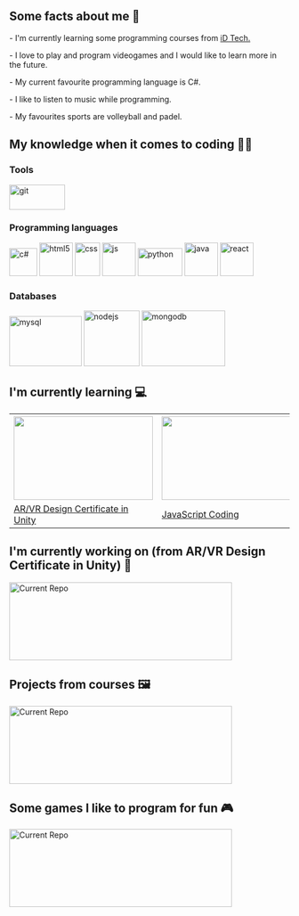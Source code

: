 <h2>Some facts about me 💬</h2>
<p>- I'm currently learning some programming courses from <a href="https://www.idtech.com/">iD Tech.</a></p>
<p>- I love to play and program videogames and I would like to learn more in the future.</p>
<p>- My current favourite programming language is C#.</p>
<p>- I like to listen to music while programming.</p>
<p>- My favourites sports are volleyball and padel.</p>


<h2>My knowledge when it comes to coding 👩‍💻</h2>
<h3></h3>
<div class="row">
 <h3>Tools</h3>
 <img src="https://user-images.githubusercontent.com/77303061/178125196-ccd064c4-4686-4c8c-8308-1959ba3fa6a2.png" width="100px" height="45px" alt="git"/>
 <h3>Programming languages</h3>
 <img src="https://user-images.githubusercontent.com/77303061/178125094-3020e6cd-8b1a-478e-9f4f-266cfed81b1f.png" width="50px" height="50px" alt="c#"/>
 <img src="https://user-images.githubusercontent.com/77303061/178125161-c4080e9e-8152-496b-8fee-bbdb8b86bf28.png" width="60px" height="60px" alt="html5"/>
 <img src="https://user-images.githubusercontent.com/77303061/178125318-b2fd1c23-060c-493d-bb0f-908e1b6c5fc3.png" width="45px" height="60px" alt="css"/>
 <img src="https://user-images.githubusercontent.com/77303061/178125061-9a98c27a-e6c3-4e42-8ad8-1e8063235a98.png" width="60px" height="60px" alt="js"/>
 <img src="https://user-images.githubusercontent.com/77303061/178125143-0c287cd3-880b-455c-906b-00af4becb258.png" width="80px" height="50px" alt="python"/>
 <img src="https://user-images.githubusercontent.com/77303061/178125221-fe9dd1b0-5b66-4047-85a1-0cdb046ece2e.png" width="60px" height="60px" alt="java"/>
 <img src="https://user-images.githubusercontent.com/77303061/178124868-04a74945-0cfa-45d6-b2cf-9443ee5011c3.png" width="60px" height="60px" alt="react"/>
 <h3>Databases</h3>
 <img src="https://user-images.githubusercontent.com/77303061/178155595-39610d40-0f8f-434d-9cb3-5ecfd7e31753.png" width="130px" height="90px" alt="mysql"/>
 <img src="https://user-images.githubusercontent.com/77303061/178125389-cf3d7faf-fec7-4bfa-a6a0-a49eefdc43a2.png" width="100px" height="100px" alt="nodejs"/>
 <img src="https://user-images.githubusercontent.com/77303061/178125205-3ba95f39-695f-45cd-8749-4bed24188af5.png" width="150px" height="100px" alt="mongodb"/>
</div>


<h2>I'm currently learning 💻</h2>
<table>
 <tr>
  <th><img src="https://user-images.githubusercontent.com/77303061/178083134-609ed7ef-f547-4531-a6d5-b76abeec064a.png" width="250px" height="150px"/></th>
  <th><img src="https://user-images.githubusercontent.com/77303061/178085184-848a4276-5e6b-433e-8ba1-7358cb467bc4.png" width="250px" height="150px"/></th>
  <th><img src="https://user-images.githubusercontent.com/77303061/178085166-5beb19e2-0b24-4e2d-94a8-d093305a1714.png" width="250px" height="150px"/></th>
</tr>
<tr>
  <td><a href="https://www.idtech.com/courses/virtual-academy-ar-vr-unity-nyu-tandon#/reg-flow/product-availability">AR/VR Design Certificate in Unity</a></td>
  <td><a href="https://www.idtech.com/courses/virtual-javascript-coding-powered-by-mit-open-learning-teen-tech-summer-certification-1#/reg-flow/product-availability">JavaScript Coding</a></td>
  <td><a href="https://www.idtech.com/courses/virtual-academy-ai-machine-learning-nvidia#/reg-flow/product-availability">Artificial Intelligence and Machine Learning</a></td>
 </tr>
</table>

<h2>I'm currently working on (from AR/VR Design Certificate in Unity) 💼</h2>
 <a href="https://github.com/etrancho/Discover-Things">  
  <img src="https://github-readme-stats.vercel.app/api/pin/?username=etrancho&repo=Discover-Things&theme=dark" alt="Current Repo" width="400px" height="140px"/>
 </a>
 
 <h2>Projects from courses 🖼️</h2>
 <a href="https://github.com/etrancho/Discover-Things">  
  <img src="https://github-readme-stats.vercel.app/api/pin/?username=etrancho&repo=Discover-Things&theme=dark" alt="Current Repo" width="400px" height="140px"/>
 </a>

<h2>Some games I like to program for fun 🎮</h2>
 <a href="https://github.com/etrancho/SnakeGame">  
  <img src="https://github-readme-stats.vercel.app/api/pin/?username=etrancho&repo=SnakeGame&theme=dark" alt="Current Repo" width="400px" height="140px"/>
 </a>

 

